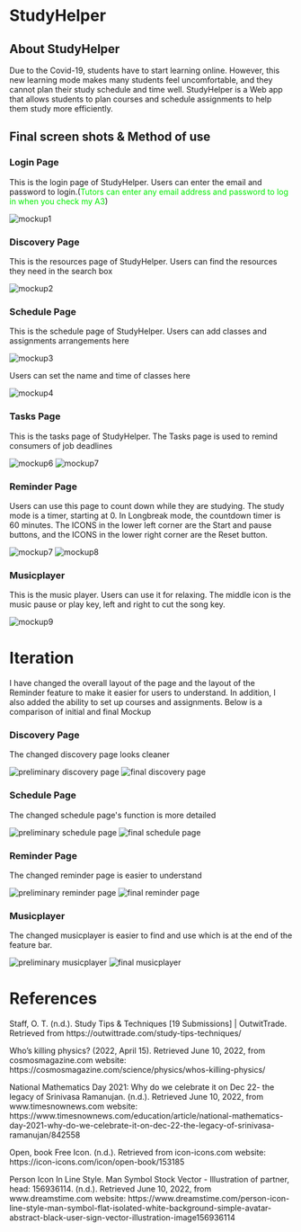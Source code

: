 # StudyHelper
## About StudyHelper
<p>Due to the Covid-19, students have to start learning online. However, this new learning mode makes many students feel uncomfortable, and they cannot plan their study schedule and time well. StudyHelper is a Web app that allows students to plan courses and schedule assignments to help them study more efficiently.</p>

## Final screen shots & Method of use
### Login Page
<p>This is the login page of StudyHelper. Users can enter the email and password to login.(<font color=‘red’>Tutors can enter any email address and password to log in when you check my A3</font>)</p>

![mockup1](readme_picture/login.png "mockup-login")

### Discovery Page
<p>This is the resources page of StudyHelper. Users can find the resources they need in the search box</p>

![mockup2](readme_picture/resources.png "mockup-resources")

### Schedule Page
<p>This is the schedule page of StudyHelper. Users can add classes and assignments arrangements here</p>

![mockup3](readme_picture/schedule-1.png "mockup-schedule1")

<p>Users can set the name and time of classes here</p>

![mockup4](readme_picture/schedule-2.png "mockup-schedule2")

### Tasks Page 
<p>This is the tasks page of StudyHelper. The Tasks page is used to remind consumers of job deadlines </p>

![mockup6](readme_picture/tasks-1.png "mockup-tasks1")
![mockup7](readme_picture/tasks-2.png "mockup-tasks2")


### Reminder Page
<p>Users can use this page to count down while they are studying. The study mode is a timer, starting at 0. In Longbreak mode, the countdown timer is 60 minutes. The ICONS in the lower left corner are the Start and pause buttons, and the ICONS in the lower right corner are the Reset button. </p>

![mockup7](readme_picture/reminder-1.png "mockup-reminder1")
![mockup8](readme_picture/reminder-2.png "mockup-reminder2")
### Musicplayer
<p>This is the music player. Users can use it for relaxing. The middle icon is the music pause or play key, left and right to cut the song key.</p>

![mockup9](readme_picture/musicplayer.png "mockup-musicplayer")

# Iteration
<p>I have changed the overall layout of the page and the layout of the Reminder feature to make it easier for users to understand. In addition, I also added the ability to set up courses and assignments. Below is a comparison of initial and final Mockup</p>

### Discovery Page
<p> The changed discovery page looks cleaner</p>

![preliminary discovery page](iteration_picture/iteration1.png "mockup-first resources")
![final discovery page](readme_picture/resources.png "mockup-final resources")

### Schedule Page
<p> The changed schedule page's function is more detailed</p>

![preliminary schedule page](iteration_picture/iteration2.png "mockup-first schedule")
![final schedule page](readme_picture/schedule-2.png "mockup-final resources")

### Reminder Page
<p> The changed reminder page is easier to understand </p>

![preliminary reminder page](iteration_picture/iteration3.png "mockup-first reminder")
![final reminder page](readme_picture/reminder-1.png "mockup-final reminder")

### Musicplayer
<p>The changed musicplayer is easier to find and use which is at the end of the feature bar.</p>

![preliminary musicplayer](iteration_picture/iteration4.png "mockup-first musicplayer")
![final musicplayer](readme_picture/musicplayer.png "mockup-final musicplayer")

# References
<p>Staff, O. T. (n.d.). Study Tips & Techniques [19 Submissions] | OutwitTrade. Retrieved from https://outwittrade.com/study-tips-techniques/</p>
<p>Who’s killing physics? (2022, April 15). Retrieved June 10, 2022, from cosmosmagazine.com website: https://cosmosmagazine.com/science/physics/whos-killing-physics/</p>
<p>National Mathematics Day 2021: Why do we celebrate it on Dec 22- the legacy of Srinivasa Ramanujan. (n.d.). Retrieved June 10, 2022, from www.timesnownews.com website: https://www.timesnownews.com/education/article/national-mathematics-day-2021-why-do-we-celebrate-it-on-dec-22-the-legacy-of-srinivasa-ramanujan/842558</p>
<p>Open, book Free Icon. (n.d.). Retrieved from icon-icons.com website: https://icon-icons.com/icon/open-book/153185</p>
<p>Person Icon In Line Style. Man Symbol Stock Vector - Illustration of partner, head: 156936114. (n.d.). Retrieved June 10, 2022, from www.dreamstime.com website: https://www.dreamstime.com/person-icon-line-style-man-symbol-flat-isolated-white-background-simple-avatar-abstract-black-user-sign-vector-illustration-image156936114</p>